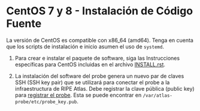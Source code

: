 # CentOS 7 y 8 - Instalación de Código Fuente

La versión de CentOS es compatible con x86_64 (amd64). Tenga en cuenta que los scripts de instalación e inicio asumen el uso de `systemd`.

1. Para crear e instalar el paquete de software, siga las
 Instrucciones específicas para CentOS incluidas en el archivo
 [INSTALL.rst](https://github.com/RIPE-NCC/ripe-atlas-software-probe/blob/master/INSTALL.rst).

2. La instalación del software del probe genera un nuevo par de claves SSH (SSH key pair) que se utilizará para conectar el probe a la infraestructura de RIPE Atlas. Debe registrar la clave pública (public key) para [registrar el probe](https://atlas.ripe.net/apply/swprobe/).
Esta se puede encontrar en `/var/atlas-probe/etc/probe_key.pub`.
